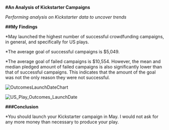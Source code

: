 **#An Analysis of Kickstarter Campaigns**

_Performing analysis on Kickstarter data to uncover trends_

**##My Findings**

*May launched the highest number of successful crowdfunding campaigns, in general, and specifically for US plays.

*The average goal of successful campaigns is $5,049.

*The average goal of failed campaigns is $10,554. However, the mean and median pledged amount of failed campaigns is also significantly lower than that of successful campaigns. This indicates that the amount of the goal was not the only reason they were not successful.

![OutcomesLaunchDateChart](https://user-images.githubusercontent.com/100643519/158035286-05424ab2-5f2f-4c62-bccc-23b78d558b80.png)

![US_Play_Outcomes_LaunchDate](https://user-images.githubusercontent.com/100643519/158035305-3d9f2159-0f3c-4865-aae0-572f395c6219.png)

**###Conclusion**

*You should launch your Kickstarter campaign in May. I would not ask for any more money than necessary to produce your play.
